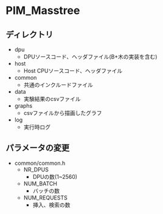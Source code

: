 # PIM_Masstree
## ディレクトリ
- dpu
  - DPUソースコード、ヘッダファイル(B+木の実装を含む)
- host
  - Host CPUソースコード、ヘッダファイル
- common
  - 共通のインクルードファイル
- data
  - 実験結果のcsvファイル
- graphs
  - csvファイルから描画したグラフ
- log
  - 実行時ログ
  
## パラメータの変更
- common/common.h
  - NR_DPUS
    - DPUの数(1~2560)
  - NUM_BATCH
    - バッチの数
  - NUM_REQUESTS
    - 挿入、検索の数
